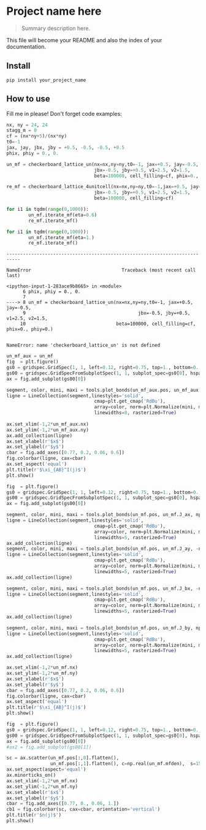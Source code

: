 
# Project name here
> Summary description here.


This file will become your README and also the index of your documentation.

## Install

`pip install your_project_name`

## How to use

Fill me in please! Don't forget code examples:

```python
nx, ny = 24, 24
stagg_m = 0
cf = (nx*ny+5)/(nx*ny)
t0=-1
jax, jay, jbx, jby = +0.5, -0.5, -0.5, +0.5
phix, phiy = 0., 0.

un_mf = checkerboard_lattice_un(nx=nx,ny=ny,t0=-1, jax=+0.5, jay=-0.5, 
		                        jbx=-0.5, jby=+0.5, v1=2.5, v2=1.5,
		                        beta=100000, cell_filling=cf, phix=0., phiy=0.)

re_mf = checkerboard_lattice_4unitcell(nx=nx,ny=ny,t0=-1,jax=+0.5, jay=-0.5, 
		                        jbx=-0.5, jby=+0.5, v1=2.5, v2=1.5,  
		                        beta=100000, cell_filling=cf)

for i1 in tqdm(range(0,1000)):
        un_mf.iterate_mf(eta=0.6)
        re_mf.iterate_mf()

for i1 in tqdm(range(0,1000)):
        un_mf.iterate_mf(eta=1.)
        re_mf.iterate_mf()
```


    ---------------------------------------------------------------------------

    NameError                                 Traceback (most recent call last)

    <ipython-input-1-283ace9b8665> in <module>
          6 phix, phiy = 0., 0.
          7 
    ----> 8 un_mf = checkerboard_lattice_un(nx=nx,ny=ny,t0=-1, jax=+0.5, jay=-0.5, 
          9                                         jbx=-0.5, jby=+0.5, v1=2.5, v2=1.5,
         10 		                        beta=100000, cell_filling=cf, phix=0., phiy=0.)


    NameError: name 'checkerboard_lattice_un' is not defined


```python
un_mf_aux = un_mf
fig  = plt.figure()
gs0 = gridspec.GridSpec(1, 1, left=0.12, right=0.75, top=1., bottom=0., wspace=0)
gs00 = gridspec.GridSpecFromSubplotSpec(1, 1, subplot_spec=gs0[0], hspace=0., wspace=0.)
ax = fig.add_subplot(gs00[0])

segment, color, mini, maxi = tools.plot_bonds(un_mf_aux.pos, un_mf_aux.J_nn, np.imag(un_mf_aux.mfhop_nn))
ligne = LineCollection(segment,linestyles='solid',
                                cmap=plt.get_cmap('RdBu'),
                                array=color, norm=plt.Normalize(mini, maxi),
                                linewidths=8, rasterized=True)
 
ax.set_xlim(-1,2*un_mf_aux.nx)
ax.set_ylim(-1,2*un_mf_aux.ny)
ax.add_collection(ligne)
ax.set_xlabel(r'$x$')
ax.set_ylabel(r'$y$')
cbar = fig.add_axes([0.77, 0.2, 0.06, 0.6])
fig.colorbar(ligne, cax=cbar)
ax.set_aspect('equal')
plt.title(r'$\xi_{AB}^I(j)$')
plt.show()
```

```python
fig  = plt.figure()
gs0 = gridspec.GridSpec(1, 1, left=0.12, right=0.75, top=1., bottom=0., wspace=0)
gs00 = gridspec.GridSpecFromSubplotSpec(1, 1, subplot_spec=gs0[0], hspace=0., wspace=0.)
ax = fig.add_subplot(gs00[0])

segment, color, mini, maxi = tools.plot_bonds(un_mf.pos, un_mf.J_ax, np.imag(un_mf.mfhop_ax))
ligne = LineCollection(segment,linestyles='solid',
                                cmap=plt.get_cmap('RdBu'),
                                array=color, norm=plt.Normalize(mini, maxi),
                                linewidths=5, rasterized=True)
ax.add_collection(ligne)
segment, color, mini, maxi = tools.plot_bonds(un_mf.pos, un_mf.J_ay, -np.imag(un_mf.mfhop_ay))
ligne = LineCollection(segment,linestyles='solid',
                                cmap=plt.get_cmap('RdBu'),
                                array=color, norm=plt.Normalize(mini, maxi),
                                linewidths=5, rasterized=True)
ax.add_collection(ligne)

segment, color, mini, maxi = tools.plot_bonds(un_mf.pos, un_mf.J_bx, -np.imag(un_mf.mfhop_bx))
ligne = LineCollection(segment,linestyles='solid',
                                cmap=plt.get_cmap('RdBu'),
                                array=color, norm=plt.Normalize(mini, maxi),
                                linewidths=5, rasterized=True)
ax.add_collection(ligne)

segment, color, mini, maxi = tools.plot_bonds(un_mf.pos, un_mf.J_by, np.imag(un_mf.mfhop_by))
ligne = LineCollection(segment,linestyles='solid',
                                cmap=plt.get_cmap('RdBu'),
                                array=color, norm=plt.Normalize(mini, maxi),
                                linewidths=5, rasterized=True)
ax.add_collection(ligne)

ax.set_xlim(-1,2*un_mf.nx)
ax.set_ylim(-1,2*un_mf.ny)
ax.set_xlabel(r'$x$')
ax.set_ylabel(r'$y$')
cbar = fig.add_axes([0.77, 0.2, 0.06, 0.6])
fig.colorbar(ligne, cax=cbar)
ax.set_aspect('equal')
plt.title(r'$\xi_{AB}^I(j)$')
plt.show()
```

```python
fig  = plt.figure()
gs0 = gridspec.GridSpec(1, 1, left=0.12, right=0.75, top=1., bottom=0., wspace=0)
gs00 = gridspec.GridSpecFromSubplotSpec(1, 1, subplot_spec=gs0[0], hspace=0., wspace=0.)
ax = fig.add_subplot(gs00[0])
#ax2 = fig.add_subplot(gs00[1])

sc = ax.scatter(un_mf.pos[:,0].flatten(),
                un_mf.pos[:,1].flatten(), c=np.real(un_mf.mfden),  s=150)
ax.set_aspect(aspect='equal')
ax.minorticks_on()
ax.set_xlim(-1,2*un_mf.nx)
ax.set_ylim(-1,2*un_mf.ny)
ax.set_xlabel(r'$x$')
ax.set_ylabel(r'$y$')
cbar = fig.add_axes([0.77, 0., 0.06, 1.])
cb1 = fig.colorbar(sc, cax=cbar, orientation='vertical')
plt.title(r'$n(j)$')
plt.show()
```
